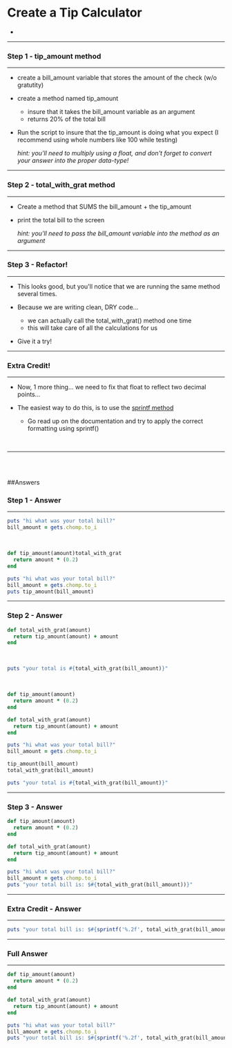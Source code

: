 # Create a Tip Calculator
-

----
### Step 1 - tip_amount method
- - - - 
- create a bill_amount variable that stores the amount of the check (w/o gratutity) 
	

- create a method named tip_amount
	- insure that it takes the bill_amount variable as an argument
	- returns 20% of the total bill

- Run the script to insure that the tip_amount is doing what you expect (I recommend using whole numbers like 100 while testing)


	*hint: you'll need to multiply using a float, and don't forget to convert your answer into the proper data-type!*

----
### Step 2 - total\_with_grat method
- - - -
- Create a method that SUMS the bill_amount + the tip\_amount

- print the total bill to the screen

	*hint: you'll need to pass the bill_amount variable into the method as an argument*

----
### Step 3 - Refactor!

----

- This looks good, but you'll notice that we are running the same method several times. 

- Because we are writing clean, DRY code... 
	- we can actually call the total\_with_grat() method one time 
	- this will take care of all the calculations for us
- Give it a try! 

----

### Extra Credit!

----

- Now, 1 more thing... we need to fix that float to reflect two decimal points... 

- The easiest way to do this, is to use the [sprintf method](http://ruby-doc.org/core-2.2.0/Kernel.html#method-i-sprintf)
	- Go read up on the documentation and try to apply the correct formatting using sprintf()
<br>

----
<br>
<br>

##Answers

### Step 1 - Answer 
- - - -

```ruby
puts "hi what was your total bill?"
bill_amount = gets.chomp.to_i
```
<br>

```ruby 
def tip_amount(amount)total_with_grat
  return amount * (0.2)
end

puts "hi what was your total bill?"
bill_amount = gets.chomp.to_i
puts tip_amount(bill_amount)

```
----
### Step 2 - Answer

```ruby
def total_with_grat(amount)
  return tip_amount(amount) + amount
end
```
<br>

```ruby
puts "your total is #{total_with_grat(bill_amount)}"
```
<br>

```ruby
def tip_amount(amount)
  return amount * (0.2)
end

def total_with_grat(amount)
  return tip_amount(amount) + amount
end

puts "hi what was your total bill?"
bill_amount = gets.chomp.to_i

tip_amount(bill_amount)
total_with_grat(bill_amount)

puts "your total is #{total_with_grat(bill_amount)}"
```

----
### Step 3 - Answer

```ruby 
def tip_amount(amount)
  return amount * (0.2)
end

def total_with_grat(amount)
  return tip_amount(amount) + amount
end

puts "hi what was your total bill?"
bill_amount = gets.chomp.to_i
puts "your total bill is: $#{total_with_grat(bill_amount))}"
```
----
### Extra Credit - Answer

----
```ruby
puts "your total bill is: $#{sprintf('%.2f', total_with_grat(bill_amount))}"
```

---- 

### Full Answer

----

```ruby 
def tip_amount(amount)
  return amount * (0.2)
end

def total_with_grat(amount)
  return tip_amount(amount) + amount
end

puts "hi what was your total bill?"
bill_amount = gets.chomp.to_i
puts "your total bill is: $#{sprintf('%.2f', total_with_grat(bill_amount))}"
```

